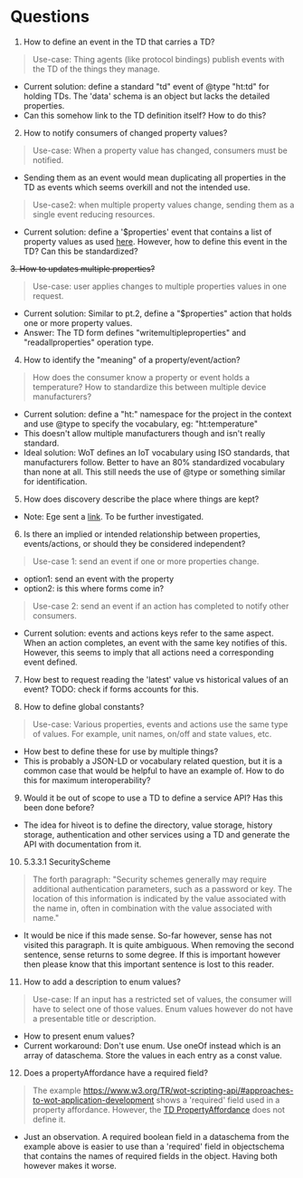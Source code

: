 # Questions

1. How to define an event in the TD that carries a TD?
> Use-case: Thing agents (like protocol bindings) publish events with the TD of the things they manage.

* Current solution: define a standard "td" event of @type "ht:td" for holding TDs. The 'data' schema is an object but lacks the detailed properties.
* Can this somehow link to the TD definition itself?  How to do this?

2. How to notify consumers of changed property values?
> Use-case: When a property value has changed, consumers must be notified.
* Sending them as an event would mean duplicating all properties in the TD as events which seems overkill and not the intended use.

> Use-case2: when multiple property values change, sending them as a single event reducing resources.
* Current solution: define a '$properties' event that contains a list of property values as used [here](https://webthings.io/api/#events-resource).
    However, how to define this event in the TD? Can this be standardized?

~~3. How to updates multiple properties?~~
>  Use-case: user applies changes to multiple properties values in one request.

* Current solution: Similar to pt.2, define a "$properties" action that holds one or more property values.
* Answer: The TD form defines "writemultipleproperties" and "readallproperties" operation type.

4. How to identify the "meaning" of a property/event/action?
> How does the consumer know a property or event holds a temperature?
> How to standardize this between multiple device manufacturers?
*  Current solution: define a "ht:" namespace for the project in the context and use @type to specify the vocabulary, eg: "ht:temperature"
* This doesn't allow multiple manufacturers though and isn't really standard.
* Ideal solution: WoT defines an IoT vocabulary using ISO standards, that manufacturers follow. Better to have an 80% standardized vocabulary than none at all. This still needs the use of @type or something similar for identification.

5. How does discovery describe the place where things are kept?
* Note: Ege sent a [link](https://w3c.github.io/wot-discovery/#introduction-dns-sd-sec). To be further investigated.

6. Is there an implied or intended relationship between properties, events/actions, or should they be considered independent?
> Use-case 1: send an event if one or more properties change.
* option1: send an event with the property
* option2: is this where forms come in? 
> Use-case 2: send an event if an action has completed to notify other consumers.
* Current solution: events and actions keys refer to the same aspect. When an action completes, an event with the same key notifies of this. However, this seems to imply that all actions need a corresponding event defined. 

7. How best to request reading the 'latest' value vs historical values of an event?
TODO: check if forms accounts for this.

8. How to define global constants?
> Use-case: Various properties, events and actions use the same type of values. For example, unit names, on/off and state values, etc.
* How best to define these for use by multiple things?  
* This is probably a JSON-LD or vocabulary related question, but it is a common case that would be helpful to have an example of. How to do this for maximum interoperability?

9. Would it be out of scope to use a TD to define a service API? Has this been done before?
 * The idea for hiveot is to define the directory, value storage, history storage, authentication and other services using a TD and generate the API with documentation from it.  

  
10. 5.3.3.1 SecurityScheme
> The forth paragraph: "Security schemes generally may require additional authentication parameters, such as a password or key. The location of this information is indicated by the value associated with the name in, often in combination with the value associated with name."
   
* It would be nice if this made sense. So-far however, sense has not visited this paragraph. It is quite ambiguous. When removing the second sentence, sense returns to some degree. If this is important however then please know that this important sentence is lost to this reader.  

11. How to add a description to enum values?
> Use-case: If an input has a restricted set of values, the consumer will have to select one of those values. Enum values however do not have a presentable title or description.
* How to present enum values?
* Current workaround: Don't use enum. Use oneOf instead which is an array of dataschema. Store the values in each entry as a const value.

12. Does a propertyAffordance have a required field?
> The example https://www.w3.org/TR/wot-scripting-api/#approaches-to-wot-application-development shows a 'required' field used in a property affordance. However, the [TD PropertyAffordance](https://www.w3.org/TR/wot-thing-description11/#propertyaffordance) does not define it. 
* Just an observation. A required boolean field in a dataschema from the example above is easier to use than a 'required' field in objectschema that contains the names of required fields in the object. Having both however makes it worse.
